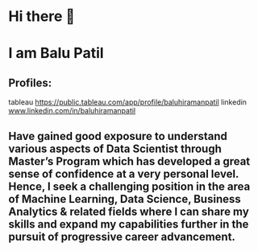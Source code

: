 # Hi there 👋
# I am Balu Patil
## Profiles:
tableau https://public.tableau.com/app/profile/baluhiramanpatil
linkedin www.linkedin.com/in/baluhiramanpatil
## Have gained good exposure to understand various aspects of Data Scientist through Master’s Program which has developed a great sense of confidence at a very personal level. Hence, I seek a challenging position in the area of Machine Learning, Data Science, Business Analytics & related fields where I can share my skills and expand my capabilities further in the pursuit of progressive career advancement.
<!--
**baluhiramanpatil/baluhiramanpatil** is a ✨ _special_ ✨ repository because its `README.md` (this file) appears on your GitHub profile.

Here are some ideas to get you started:

- 🔭 I’m currently working on ...
- 🌱 I’m currently learning ...
- 👯 I’m looking to collaborate on ...
- 🤔 I’m looking for help with ...
- 💬 Ask me about ...
- 📫 How to reach me: ...
- 😄 Pronouns: ...
- ⚡ Fun fact: ...
-->

